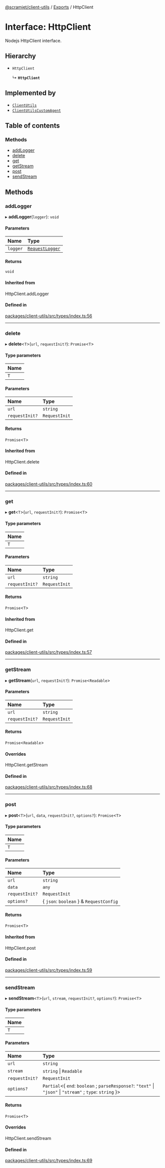 [@scramjet/client-utils](../README.md) / [Exports](../modules.md) / HttpClient

# Interface: HttpClient

Nodejs HttpClient interface.

## Hierarchy

- `HttpClient`

  ↳ **`HttpClient`**

## Implemented by

- [`ClientUtils`](../classes/ClientUtils.md)
- [`ClientUtilsCustomAgent`](../classes/ClientUtilsCustomAgent.md)

## Table of contents

### Methods

- [addLogger](HttpClient.md#addlogger)
- [delete](HttpClient.md#delete)
- [get](HttpClient.md#get)
- [getStream](HttpClient.md#getstream)
- [post](HttpClient.md#post)
- [sendStream](HttpClient.md#sendstream)

## Methods

### addLogger

▸ **addLogger**(`logger`): `void`

#### Parameters

| Name | Type |
| :------ | :------ |
| `logger` | [`RequestLogger`](../modules.md#requestlogger) |

#### Returns

`void`

#### Inherited from

HttpClient.addLogger

#### Defined in

[packages/client-utils/src/types/index.ts:56](https://github.com/scramjetorg/transform-hub/blob/HEAD/packages/client-utils/src/types/index.ts#L56)

___

### delete

▸ **delete**<`T`\>(`url`, `requestInit?`): `Promise`<`T`\>

#### Type parameters

| Name |
| :------ |
| `T` |

#### Parameters

| Name | Type |
| :------ | :------ |
| `url` | `string` |
| `requestInit?` | `RequestInit` |

#### Returns

`Promise`<`T`\>

#### Inherited from

HttpClient.delete

#### Defined in

[packages/client-utils/src/types/index.ts:60](https://github.com/scramjetorg/transform-hub/blob/HEAD/packages/client-utils/src/types/index.ts#L60)

___

### get

▸ **get**<`T`\>(`url`, `requestInit?`): `Promise`<`T`\>

#### Type parameters

| Name |
| :------ |
| `T` |

#### Parameters

| Name | Type |
| :------ | :------ |
| `url` | `string` |
| `requestInit?` | `RequestInit` |

#### Returns

`Promise`<`T`\>

#### Inherited from

HttpClient.get

#### Defined in

[packages/client-utils/src/types/index.ts:57](https://github.com/scramjetorg/transform-hub/blob/HEAD/packages/client-utils/src/types/index.ts#L57)

___

### getStream

▸ **getStream**(`url`, `requestInit?`): `Promise`<`Readable`\>

#### Parameters

| Name | Type |
| :------ | :------ |
| `url` | `string` |
| `requestInit?` | `RequestInit` |

#### Returns

`Promise`<`Readable`\>

#### Overrides

HttpClient.getStream

#### Defined in

[packages/client-utils/src/types/index.ts:68](https://github.com/scramjetorg/transform-hub/blob/HEAD/packages/client-utils/src/types/index.ts#L68)

___

### post

▸ **post**<`T`\>(`url`, `data`, `requestInit?`, `options?`): `Promise`<`T`\>

#### Type parameters

| Name |
| :------ |
| `T` |

#### Parameters

| Name | Type |
| :------ | :------ |
| `url` | `string` |
| `data` | `any` |
| `requestInit?` | `RequestInit` |
| `options?` | { `json`: `boolean`  } & `RequestConfig` |

#### Returns

`Promise`<`T`\>

#### Inherited from

HttpClient.post

#### Defined in

[packages/client-utils/src/types/index.ts:59](https://github.com/scramjetorg/transform-hub/blob/HEAD/packages/client-utils/src/types/index.ts#L59)

___

### sendStream

▸ **sendStream**<`T`\>(`url`, `stream`, `requestInit?`, `options?`): `Promise`<`T`\>

#### Type parameters

| Name |
| :------ |
| `T` |

#### Parameters

| Name | Type |
| :------ | :------ |
| `url` | `string` |
| `stream` | `string` \| `Readable` |
| `requestInit?` | `RequestInit` |
| `options?` | `Partial`<{ `end`: `boolean` ; `parseResponse?`: ``"text"`` \| ``"json"`` \| ``"stream"`` ; `type`: `string`  }\> |

#### Returns

`Promise`<`T`\>

#### Overrides

HttpClient.sendStream

#### Defined in

[packages/client-utils/src/types/index.ts:69](https://github.com/scramjetorg/transform-hub/blob/HEAD/packages/client-utils/src/types/index.ts#L69)
